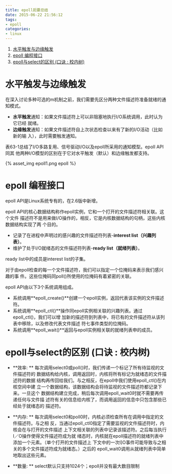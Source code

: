 ```yaml
---
title: epoll扼要总结
date: 2015-06-22 21:56:12
tags:
- epoll
categories:
- linux
---
```


1. [水平触发与边缘触发](#%E6%B0%B4%E5%B9%B3%E8%A7%A6%E5%8F%91%E4%B8%8E%E8%BE%B9%E7%BC%98%E8%A7%A6%E5%8F%91)
2. [epoll 编程接口](#epoll-%E7%BC%96%E7%A8%8B%E6%8E%A5%E5%8F%A3)
3. [epoll与select的区别 (口诀 : 校内树)](#epoll%E4%B8%8Eselect%E7%9A%84%E5%8C%BA%E5%88%AB-%E5%8F%A3%E8%AF%80-%E6%A0%A1%E5%86%85%E6%A0%91)

# 水平触发与边缘触发

在深入讨论多种可选的m机制之前，我们需要先区分两种文件描述符准备就绪的通知模式。

- **水平触发**通知：如果文件描述符上可以非阻塞地执行I/O系统调用，此时认为它已经
就绪。
- **边缘触发**通知：如果文件描述符自上次状态检查以来有了新的I/O活动（比如新的输
入），此时需要触发通知。

表63-1总结了I/O多路复用、信号驱动I/O以及epoll所采用的通知模型。epoll API同其
他两种I/O模型的区别在于它对水平触发（默认）和边缘触发都支持。

{% asset_img epoll1.png epoll %}

# epoll 编程接口

epoll API是Linux系统专有的，在2.6版中新增。

epoll API的核心数据结构称作epoll实例，它和一个打开的文件描述符相关联。这个文件
描述符不是用来做I/O操作的，相反，它是内核数据结构的句柄，这些内核数据结构实现了两
个目的。

- 记录了在进程中声明过的感兴趣的文件描述符列表-**interest list（兴趣列表）**。
- 维护了处于I/O就绪态的文件描述符列表-**ready list（就绪列表）**。

ready list中的成员是interest list的子集。

对于由epoll检查的每一个文件描述符，我们可以指定一个位掩码来表示我们感兴趣的事
件。这些位掩码同poll()所使用的位掩码有着紧密的关联。

epoll API由以下3个系统调用组成。

- 系统调用**epoll_create()**创建一个epoll实例，返回代表该实例的文件描述符。
- 系统调用**epoll_ctl()**操作同epoll实例相关联的兴趣列表。通过epoll_ctl()，我们可以增
加新的描述符到列表中，将已有的文件描述符从该列表中移除，以及修改代表文件描述
符七事件类型的位掩码。
- 系统调用**epoll_wait()**返回与epoll实例相关联的就绪列表申的成员。

# epoll与select的区别 (口诀 : 校内树)

- **效率: ** 每次调用select0或poll()时，我们传递一个标记了所有待监视的文件描述符的
数据结构给内核，调用返回时，内核将所有标记为就绪态的文件描述符的数据
结构再传回给我们。与之相反，在epoll中我们使用epoll_ctl()在内核空间中建
立一个数据结构，该数据结构会将待监视的文件描述符都记录下来。一旦这个
数据结构建立完成，稍后每次调用epoll_wait0时就不需要再传递任何与文件描
述符有关的信息给内核了，而调用返回的信息中只包含那些已经处于就绪态的
描述符。

- **内存: ** 每次调用select0和poll0时，内核必须检查所有在调用中指定的文件描述符。与之相
反，当通过epoll_ctl0指定了需要监视的文件描述符时，内核会在与打开的文件描述
上下文相关联的列表中记录该描述符。之后每当执行I／O操作使得文件描述符成为就
绪态时，内核就在epoll描述符的就绪列表中添加一个元素。（单个打开的文件描述上
下文中的一次I]O事件可能导致与之相关的多个文件描述符成为就绪态。）之后的
epoll_wait0调用从就绪列表中简单地取出这些元素。

- **数量: ** select默认只支持1024个；epoll并没有最大数目限制